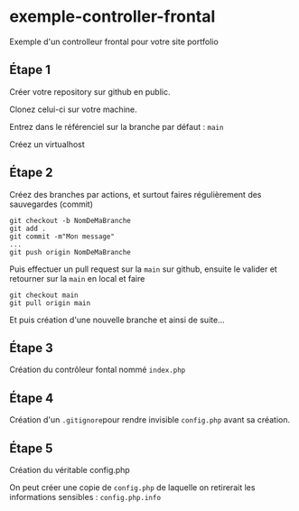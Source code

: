# exemple-controller-frontal
Exemple d'un controlleur frontal pour votre site portfolio

## Étape 1

Créer votre repository sur github en public.

Clonez celui-ci sur votre machine.

Entrez dans le référenciel sur la branche par défaut : `main`

Créez un virtualhost

## Étape 2
Créez des branches par actions, et surtout faires régulièrement des sauvegardes (commit)

    git checkout -b NomDeMaBranche
    git add .
    git commit -m"Mon message"
    ...
    git push origin NomDeMaBranche

Puis effectuer un pull request sur la `main` sur github, ensuite le valider et retourner sur la `main` en local et faire
    
    git checkout main
    git pull origin main

Et puis création d'une nouvelle branche et ainsi de suite...

## Étape 3
Création du contrôleur fontal nommé `index.php`

## Étape 4
Création d'un `.gitignore`pour rendre invisible `config.php` avant sa création.

## Étape 5
Création du véritable config.php

On peut créer une copie de `config.php` de laquelle on retirerait les informations sensibles : `config.php.info`

